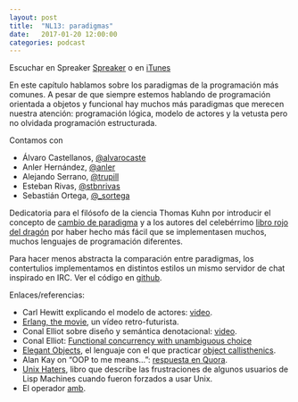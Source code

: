 ```yaml
---
layout: post
title:  "NL13: paradigmas"
date:   2017-01-20 12:00:00
categories: podcast
---
```


Escuchar en Spreaker
[Spreaker](https://www.spreaker.com/user/nacionlumpen/nl13-paradigmas) o en
[iTunes](https://itunes.apple.com/es/podcast/nacion-lumpen/id1023465004?l=en&mt=2)

En este capítulo hablamos sobre los paradigmas de la programación más comunes.
A pesar de que siempre estemos hablando de programación orientada a objetos y
funcional hay muchos más paradigmas que merecen nuestra atención: programación
lógica, modelo de actores y la vetusta pero no olvidada programación
estructurada.

Contamos con

 - Álvaro Castellanos, [@alvarocaste](https://twitter.com/alvarocaste)
 - Anler Hernández, [@anler](https://twitter.com/anler)
 - Alejando Serrano, [@trupill](https://twitter.com/trupill)
 - Esteban Rivas, [@stbnrivas](https://twitter.com/stbnrivas)
 - Sebastián Ortega, [@_sortega](https://twitter.com/_sortega)

Dedicatoria para el filósofo de la ciencia Thomas Kuhn por introducir el
concepto de [cambio de paradigma][shift] y a los autores del celebérrimo
[libro rojo del dragón][dragon] por haber hecho más fácil que se implementasen
muchos, muchos lenguajes de programación diferentes.

[shift]: https://en.wikipedia.org/wiki/Paradigm_shift
[dragon]: https://www.amazon.es/Compiladores-Principios-Tecnicas-Y-Herramientas/dp/9684443331

Para hacer menos abstracta la comparación entre paradigmas, los contertulios
implementamos en distintos estilos un mismo servidor de chat inspirado en IRC.
Ver el código en [github](https://github.com/NacionLumpen/chat).

Enlaces/referencias:

- Carl Hewitt explicando el modelo de actores: [video][hewitt].
- [Erlang, the movie][erlang], un vídeo retro-futurista.
- Conal Elliot sobre diseño y semántica denotacional: [video](https://www.youtube.com/watch?v=bmKYiUOEo2A).
- Conal Elliot: [Functional concurrency with unambiguous choice](http://conal.net/blog/posts/functional-concurrency-with-unambiguous-choice)
- [Elegant Objects](http://eolang.org/), el lenguaje con el que practicar
  [object callisthenics][callisthenics].
- Alan Kay on “OOP to me means…”: [respuesta en Quora][quora].
- [Unix Haters][haters], libro que describe las frustraciones de algunos usuarios de
  Lisp Machines cuando fueron forzados a usar Unix.
- El operador [amb](http://www.randomhacks.net/2005/10/11/amb-operator/).

[hewitt]: https://channel9.msdn.com/Shows/Going+Deep/Hewitt-Meijer-and-Szyperski-The-Actor-Model-everything-you-wanted-to-know-but-were-afraid-to-ask
[erlang]: https://www.youtube.com/watch?v=uKfKtXYLG78
[callisthenics]: http://williamdurand.fr/2013/06/03/object-calisthenics/
[quora]: https://www.quora.com/What-does-Alan-Kay-mean-when-he-said-OOP-to-me-means-only-messaging-local-retention-and-protection-and-hiding-of-state-process-and-extreme-late-binding-of-all-things-It-can-be-done-in-Smalltalk-and-in-LISP
[haters]: https://en.wikipedia.org/wiki/The_Unix-Haters_Handbook

